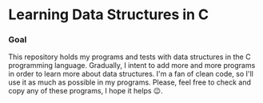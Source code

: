 # Learning Data Structures in C

### Goal 
This repository holds my programs and tests with data structures in the C
programming language. Gradually, I intent to add more and more programs in
order to learn more about data structures. I'm a fan of clean
code, so I'll use it as much as possible in my programs. Please, feel free
to check and copy any of these programs, I hope it helps :wink:.

